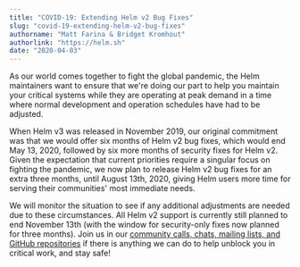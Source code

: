 ```yaml
---
title: "COVID-19: Extending Helm v2 Bug Fixes"
slug: "covid-19-extending-helm-v2-bug-fixes"
authorname: "Matt Farina & Bridget Kromhout"
authorlink: "https://helm.sh"
date: "2020-04-03"
---
```


As our world comes together to fight the global pandemic, the Helm maintainers want to ensure that we're doing our part to help you maintain your critical systems while they are operating at peak demand in a time where normal development and operation schedules have had to be adjusted.

When Helm v3 was released in November 2019, our original commitment was that we would offer six months of Helm v2 bug fixes, which would end May 13, 2020, followed by six more months of security fixes for Helm v2. Given the expectation that current priorities require a singular focus on fighting the pandemic, we now plan to release Helm v2 bug fixes for an extra three months, until August 13th, 2020, giving Helm users more time for serving their communities' most immediate needs.

We will monitor the situation to see if any additional adjustments are needed due to these circumstances. All Helm v2 support is currently still planned to end November 13th (with the window for security-only fixes now planned for three months). Join us in our [community calls, chats, mailing lists, and GitHub repositories](https://github.com/helm/community/blob/master/communication.md) if there is anything we can do to help unblock you in critical work, and stay safe!
